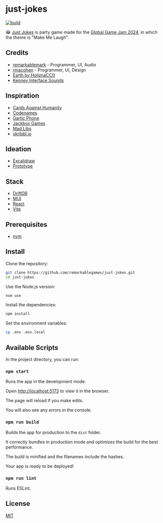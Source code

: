 # just-jokes

[![build](https://github.com/remarkablegames/just-jokes/actions/workflows/build.yml/badge.svg)](https://github.com/remarkablegames/just-jokes/actions/workflows/build.yml)

😂 [Just Jokes](https://remarkablegames.org/just-jokes/) is party game made for the [Global Game Jam 2024](https://globalgamejam.org/games/2024/just-jokes-1), in which the theme is "Make Me Laugh".

## Credits

- [remarkablemark](https://github.com/remarkablemark) - Programmer, UI, Audio
- [rmacohen](https://github.com/rmacohen) - Programmer, UI, Design
- [Earth by HoliznaCC0](https://freemusicarchive.org/music/holiznacc0/interstellar-pop-songs/earth/)
- [Kenney Interface Sounds](https://www.kenney.nl/assets/interface-sounds)

## Inspiration

- [Cards Against Humanity](https://www.cardsagainsthumanity.com/)
- [Codenames](https://codenames.game/)
- [Gartic Phone](https://garticphone.com/)
- [Jackbox Games](https://www.jackboxgames.com/)
- [Mad Libs](https://www.madlibs.com/)
- [skribbl.io](https://skribbl.io/)

## Ideation

- [Excalidraw](https://excalidraw.com/#json=Kt2uiTnHd7tUlQfiEpjkH,1HjUTR67lPOCu098Lm_uMg)
- [Prototype](https://replit.com/@remarkablemark/joke-simulator)

## Stack

- [DriftDB](https://driftdb.com/)
- [MUI](https://mui.com/)
- [React](https://react.dev/)
- [Vite](https://vitejs.dev/)

## Prerequisites

- [nvm](https://github.com/nvm-sh/nvm#readme)

## Install

Clone the repository:

```sh
git clone https://github.com/remarkablegames/just-jokes.git
cd just-jokes
```

Use the Node.js version:

```sh
nvm use
```

Install the dependencies:

```sh
npm install
```

Set the environment variables:

```sh
cp .env .env.local
```

## Available Scripts

In the project directory, you can run:

### `npm start`

Runs the app in the development mode.

Open [http://localhost:5173](http://localhost:5173) to view it in the browser.

The page will reload if you make edits.

You will also see any errors in the console.

### `npm run build`

Builds the app for production to the `dist` folder.

It correctly bundles in production mode and optimizes the build for the best performance.

The build is minified and the filenames include the hashes.

Your app is ready to be deployed!

### `npm run lint`

Runs ESLint.

## License

[MIT](LICENSE)
